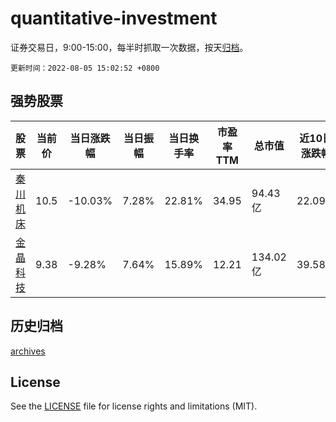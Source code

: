 # quantitative-investment

证券交易日，9:00-15:00，每半时抓取一次数据，按天[归档](archives)。

`更新时间：2022-08-05 15:02:52 +0800`

## 强势股票

|股票|当前价|当日涨跌幅|当日振幅|当日换手率|市盈率TTM|总市值|近10日涨跌幅|
|----|----|----|----|----|----|----|----|
|[秦川机床](https://xueqiu.com/S/SZ000837)|10.5|-10.03%|7.28%|22.81%|34.95|94.43亿|22.09%|
|[金晶科技](https://xueqiu.com/S/SH600586)|9.38|-9.28%|7.64%|15.89%|12.21|134.02亿|39.58%|

## 历史归档

[archives](archives)

## License

See the [LICENSE](LICENSE) file for license rights and limitations (MIT).